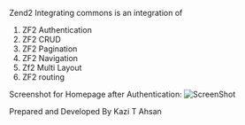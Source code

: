 Zend2 Integrating commons is an integration of

1. ZF2 Authentication
2. ZF2 CRUD
3. ZF2 Pagination
4. ZF2 Navigation
5. Zf2 Multi Layout
6. ZF2 routing


Screenshot for Homepage after Authentication:
    ![ScreenShot](https://raw.github.com/kazitanvirahsan/Zend2-Integrating-Commons/blob/master/home.png)

Prepared and Developed By Kazi T Ahsan


